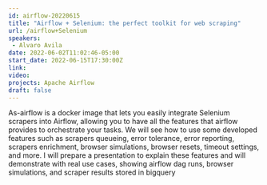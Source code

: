 ```yaml
---
id: airflow-20220615
title: "Airflow + Selenium: the perfect toolkit for web scraping"
url: /airflow+Selenium
speakers:
 - Alvaro Avila
date: 2022-06-02T11:02:46-05:00
start_date: 2022-06-15T17:30:00Z
link:  
video: 
projects: Apache Airflow
draft: false
---
```


As-airflow is a docker image that lets you easily integrate Selenium scrapers into Airflow, allowing you to have all the features that airflow provides to orchestrate your tasks. We will see how to use some developed features such as scrapers queueing, error tolerance, error reporting, scrapers enrichment, browser simulations, browser resets, timeout settings, and more. I will prepare a presentation to explain these features and will demonstrate with real use cases, showing airflow dag runs, browser simulations, and scraper results stored in bigquery

